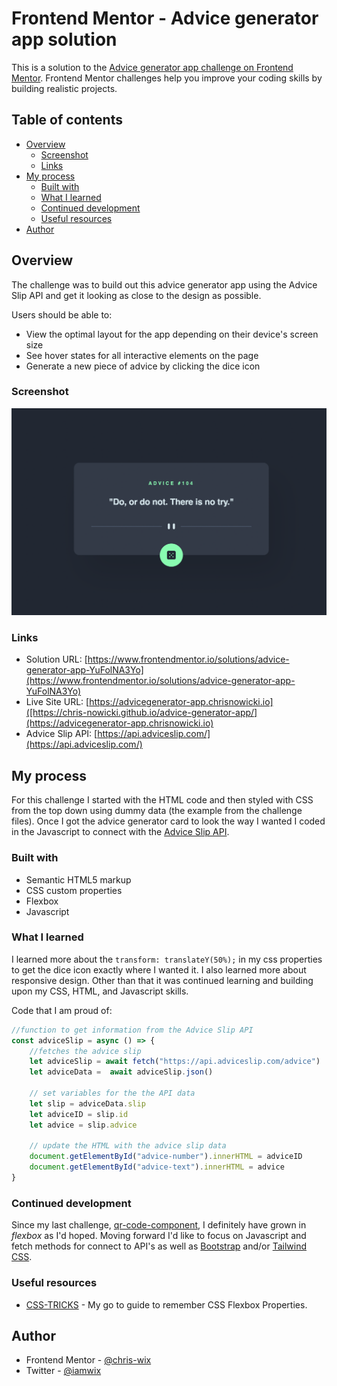 # Frontend Mentor - Advice generator app solution

This is a solution to the [Advice generator app challenge on Frontend Mentor](https://www.frontendmentor.io/challenges/advice-generator-app-QdUG-13db). Frontend Mentor challenges help you improve your coding skills by building realistic projects.

## Table of contents

- [Overview](#overview)
  - [Screenshot](#screenshot)
  - [Links](#links)
- [My process](#my-process)
  - [Built with](#built-with)
  - [What I learned](#what-i-learned)
  - [Continued development](#continued-development)
  - [Useful resources](#useful-resources)
- [Author](#author)

## Overview
The challenge was to build out this advice generator app using the Advice Slip API and get it looking as close to the design as possible.

Users should be able to:

- View the optimal layout for the app depending on their device's screen size
- See hover states for all interactive elements on the page
- Generate a new piece of advice by clicking the dice icon

### Screenshot

![](./images/screenshot.jpg)

### Links

- Solution URL: [https://www.frontendmentor.io/solutions/advice-generator-app-YuFolNA3Yo](https://www.frontendmentor.io/solutions/advice-generator-app-YuFolNA3Yo)
- Live Site URL: [https://advicegenerator-app.chrisnowicki.io]([https://chris-nowicki.github.io/advice-generator-app/](https://advicegenerator-app.chrisnowicki.io)
- Advice Slip API: [https://api.adviceslip.com/](https://api.adviceslip.com/)

## My process

For this challenge I started with the HTML code and then styled with CSS from the top down using dummy data (the example from the challenge files).  Once I got the advice generator card to look
the way I wanted I coded in the Javascript to connect with the [Advice Slip API](https://api.adviceslip.com/).

### Built with

- Semantic HTML5 markup
- CSS custom properties
- Flexbox
- Javascript

### What I learned

I learned more about the `transform: translateY(50%);` in my css properties to get the dice icon exactly where I wanted it.  I also learned more about responsive design.  Other than that it was continued
learning and building upon my CSS, HTML, and Javascript skills.


Code that I am proud of:
```js
//function to get information from the Advice Slip API
const adviceSlip = async () => {
    //fetches the advice slip
    let adviceSlip = await fetch("https://api.adviceslip.com/advice")
    let adviceData =  await adviceSlip.json()

    // set variables for the the API data
    let slip = adviceData.slip
    let adviceID = slip.id
    let advice = slip.advice

    // update the HTML with the advice slip data
    document.getElementById("advice-number").innerHTML = adviceID
    document.getElementById("advice-text").innerHTML = advice
}
```

### Continued development

Since my last challenge, [qr-code-component](https://github.com/chris-nowicki/qr-code-component), I definitely have grown in *flexbox* as I'd hoped.  Moving forward I'd like to focus on
Javascript and fetch methods for connect to API's as well as [Bootstrap](https://getbootstrap.com/) and/or [Tailwind CSS](https://tailwindcss.com/).

### Useful resources

- [CSS-TRICKS](https://css-tricks.com/snippets/css/a-guide-to-flexbox/) - My go to guide to remember CSS Flexbox Properties.
## Author

- Frontend Mentor - [@chris-wix](https://www.frontendmentor.io/profile/chris-nowicki)
- Twitter - [@iamwix](https://www.twitter.com/iamwix)
